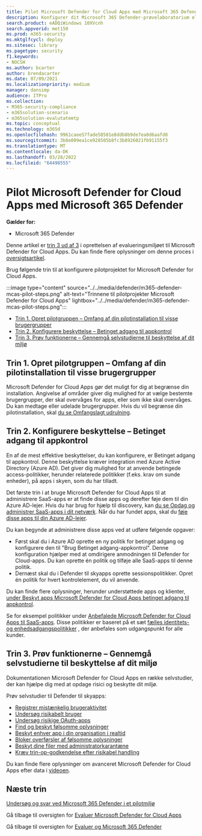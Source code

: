 ```yaml
---
title: Pilot Microsoft Defender for Cloud Apps med Microsoft 365 Defender
description: Konfigurer dit Microsoft 365 Defender-prøvelaboratorium eller pilotmiljø for at teste og opleve den sikkerhedsløsning, der er udviklet til at beskytte enheder, identitet, data og programmer.
search.product: eADQiWindows 10XVcnh
search.appverid: met150
ms.prod: m365-security
ms.mktglfcycl: deploy
ms.sitesec: library
ms.pagetype: security
f1.keywords:
- NOCSH
ms.author: bcarter
author: brendacarter
ms.date: 07/09/2021
ms.localizationpriority: medium
manager: dansimp
audience: ITPro
ms.collection:
- M365-security-compliance
- m365solution-scenario
- m365solution-evalutatemtp
ms.topic: conceptual
ms.technology: m365d
ms.openlocfilehash: 9961caee57fade58581e8ddb8b9de7ea0d6aafd8
ms.sourcegitcommit: 3b8e009ea1ce928505b8fc3b8926021fb91155f3
ms.translationtype: MT
ms.contentlocale: da-DK
ms.lasthandoff: 03/28/2022
ms.locfileid: "64498555"
---
```

# <a name="pilot-microsoft-defender-for-cloud-apps-with-microsoft-365-defender"></a>Pilot Microsoft Defender for Cloud Apps med Microsoft 365 Defender


**Gælder for:**
- Microsoft 365 Defender

Denne artikel er [trin 3 ud af 3](eval-defender-mcas-overview.md) i oprettelsen af evalueringsmiljøet til Microsoft Defender for Cloud Apps. Du kan finde flere oplysninger om denne proces i [oversigtsartikel](eval-defender-mcas-overview.md).

Brug følgende trin til at konfigurere pilotprojektet for Microsoft Defender for Cloud Apps.


:::image type="content" source="../../media/defender/m365-defender-mcas-pilot-steps.png" alt-text="Trinnene til pilotprojekter Microsoft Defender for Cloud Apps" lightbox="../../media/defender/m365-defender-mcas-pilot-steps.png":::
- [Trin 1. Opret pilotgruppen – Omfang af din pilotinstallation til visse brugergrupper](#step-1-create-the-pilot-groupscope-your-pilot-deployment-to-certain-user-groups)
- [Trin 2. Konfigurere beskyttelse – Betinget adgang til appkontrol](#step-2-configure-protectionconditional-access-app-control)
- [Trin 3. Prøv funktionerne – Gennemgå selvstudierne til beskyttelse af dit miljø](#step-3-try-out-capabilitieswalk-through-tutorials-for-protecting-your-environment) 


## <a name="step-1-create-the-pilot-groupscope-your-pilot-deployment-to-certain-user-groups"></a>Trin 1. Opret pilotgruppen – Omfang af din pilotinstallation til visse brugergrupper

Microsoft Defender for Cloud Apps gør det muligt for dig at begrænse din installation. Angivelse af områder giver dig mulighed for at vælge bestemte brugergrupper, der skal overvåges for apps, eller som ikke skal overvåges. Du kan medtage eller udelade brugergrupper. Hvis du vil begrænse din pilotinstallation, skal [du se Omfangslagt udrulning](/cloud-app-security/scoped-deployment).


## <a name="step-2-configure-protectionconditional-access-app-control"></a>Trin 2. Konfigurere beskyttelse – Betinget adgang til appkontrol

En af de mest effektive beskyttelser, du kan konfigurere, er Betinget adgang til appkontrol. Denne beskyttelse kræver integration med Azure Active Directory (Azure AD). Det giver dig mulighed for at anvende betingede access-politikker, herunder relaterede politikker (f.eks. krav om sunde enheder), på apps i skyen, som du har tilladt. 

Det første trin i at bruge Microsoft Defender for Cloud Apps til at administrere SaaS-apps er at finde disse apps og derefter føje dem til din Azure AD-lejer. Hvis du har brug for hjælp til discovery, kan [du se Opdag og administrer SaaS-apps i dit netværk](/cloud-app-security/tutorial-shadow-it). Når du har fundet apps, skal du [føje disse apps til din Azure AD-lejer](/azure/active-directory/manage-apps/add-application-portal).

Du kan begynde at administrere disse apps ved at udføre følgende opgaver:

- Først skal du i Azure AD oprette en ny politik for betinget adgang og konfigurere den til "Brug Betinget adgang-appkontrol". Denne konfiguration hjælper med at omdirigere anmodningen til Defender for Cloud-apps. Du kan oprette én politik og tilføje alle SaaS-apps til denne politik.
- Dernæst skal du i Defender til skyapps oprette sessionspolitikker. Opret én politik for hvert kontrolelement, du vil anvende.

Du kan finde flere oplysninger, herunder understøttede apps og klienter, [under Beskyt apps Microsoft Defender for Cloud Apps betinget adgang til appkontrol](/cloud-app-security/proxy-intro-aad). 

Se for eksempel politikker under [Anbefalede Microsoft Defender for Cloud Apps til SaaS-apps](../office-365-security/mcas-saas-access-policies.md). Disse politikker er baseret på et sæt [fælles identitets- og enhedsadgangspolitikker](../office-365-security/microsoft-365-policies-configurations.md) , der anbefales som udgangspunkt for alle kunder. 

## <a name="step-3-try-out-capabilitieswalk-through-tutorials-for-protecting-your-environment"></a>Trin 3. Prøv funktionerne – Gennemgå selvstudierne til beskyttelse af dit miljø 

Dokumentationen Microsoft Defender for Cloud Apps en række selvstudier, der kan hjælpe dig med at opdage risici og beskytte dit miljø. 

Prøv selvstudier til Defender til skyapps:

- [Registrer mistænkelig brugeraktivitet](/cloud-app-security/tutorial-suspicious-activity)
- [Undersøg risikabelt bruger](/cloud-app-security/tutorial-ueba)
- [Undersøg risikige OAuth-apps](/cloud-app-security/investigate-risky-oauth)
- [Find og beskyt følsomme oplysninger](/cloud-app-security/tutorial-dlp)
- [Beskyt enhver app i din organisation i realtid](/cloud-app-security/tutorial-proxy)
- [Bloker overførsler af følsomme oplysninger](/cloud-app-security/use-case-proxy-block-session-aad)
- [Beskyt dine filer med administratorkarantæne](/cloud-app-security/use-case-admin-quarantine)
- [Kræv trin-op-godkendelse efter risikabel handling](/cloud-app-security/tutorial-step-up-authentication)

Du kan finde flere oplysninger om avanceret Microsoft Defender for Cloud Apps efter data i [videoen](https://www.microsoft.com/en-us/videoplayer/embed/RWFISa).

## <a name="next-steps"></a>Næste trin

[Undersøg og svar ved Microsoft 365 Defender i et pilotmiljø](eval-defender-investigate-respond.md)

Gå tilbage til oversigten for [Evaluer Microsoft Defender for Cloud Apps](eval-defender-mcas-overview.md)

Gå tilbage til oversigten for [Evaluer og Microsoft 365 Defender](eval-overview.md)
